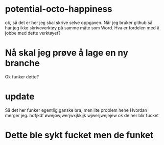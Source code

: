 ﻿# potential-octo-happiness
ok, så det er her jeg skal skrive selve oppgaven.
Når jeg bruker github så har jeg ikke skriveverktøy på samme måte som Word.
Hva er fordelen med å jobbe med dette verktøyet?
# Nå skal jeg prøve å lage en ny branche
Ok funker dette?
# update
Så det her funker egentlig ganske bra, men lite problem hehe
Hvordan merger jeg.
hdfjkdf
øwejøwjwerjwxjkkjjk
wjwerjwejejew
ok de her blir fucket
# Dette ble sykt fucket men de funket



